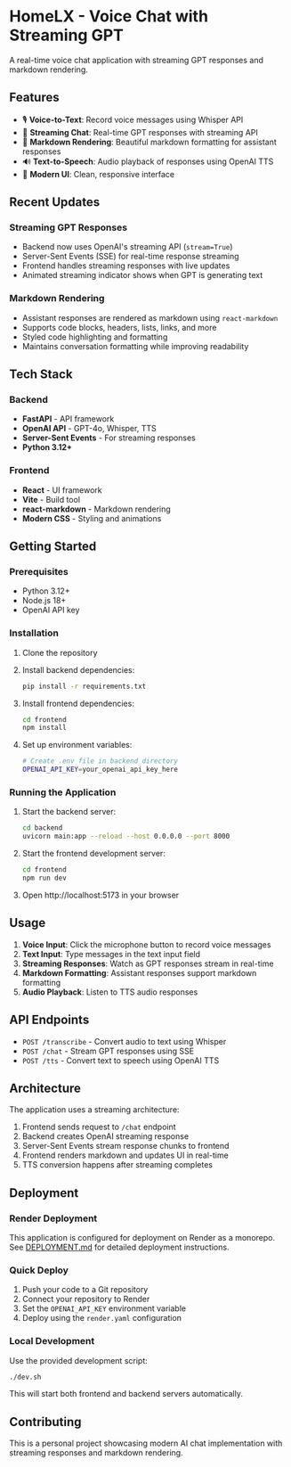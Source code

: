 # HomeLX - Voice Chat with Streaming GPT

A real-time voice chat application with streaming GPT responses and markdown rendering.

## Features

- 🎙️ **Voice-to-Text**: Record voice messages using Whisper API
- 💬 **Streaming Chat**: Real-time GPT responses with streaming API
- 📝 **Markdown Rendering**: Beautiful markdown formatting for assistant responses
- 🔊 **Text-to-Speech**: Audio playback of responses using OpenAI TTS
- 🎨 **Modern UI**: Clean, responsive interface

## Recent Updates

### Streaming GPT Responses

- Backend now uses OpenAI's streaming API (`stream=True`)
- Server-Sent Events (SSE) for real-time response streaming
- Frontend handles streaming responses with live updates
- Animated streaming indicator shows when GPT is generating text

### Markdown Rendering

- Assistant responses are rendered as markdown using `react-markdown`
- Supports code blocks, headers, lists, links, and more
- Styled code highlighting and formatting
- Maintains conversation formatting while improving readability

## Tech Stack

### Backend

- **FastAPI** - API framework
- **OpenAI API** - GPT-4o, Whisper, TTS
- **Server-Sent Events** - For streaming responses
- **Python 3.12+**

### Frontend

- **React** - UI framework
- **Vite** - Build tool
- **react-markdown** - Markdown rendering
- **Modern CSS** - Styling and animations

## Getting Started

### Prerequisites

- Python 3.12+
- Node.js 18+
- OpenAI API key

### Installation

1. Clone the repository
2. Install backend dependencies:

   ```bash
   pip install -r requirements.txt
   ```

3. Install frontend dependencies:

   ```bash
   cd frontend
   npm install
   ```

4. Set up environment variables:
   ```bash
   # Create .env file in backend directory
   OPENAI_API_KEY=your_openai_api_key_here
   ```

### Running the Application

1. Start the backend server:

   ```bash
   cd backend
   uvicorn main:app --reload --host 0.0.0.0 --port 8000
   ```

2. Start the frontend development server:

   ```bash
   cd frontend
   npm run dev
   ```

3. Open http://localhost:5173 in your browser

## Usage

1. **Voice Input**: Click the microphone button to record voice messages
2. **Text Input**: Type messages in the text input field
3. **Streaming Responses**: Watch as GPT responses stream in real-time
4. **Markdown Formatting**: Assistant responses support markdown formatting
5. **Audio Playback**: Listen to TTS audio responses

## API Endpoints

- `POST /transcribe` - Convert audio to text using Whisper
- `POST /chat` - Stream GPT responses using SSE
- `POST /tts` - Convert text to speech using OpenAI TTS

## Architecture

The application uses a streaming architecture:

1. Frontend sends request to `/chat` endpoint
2. Backend creates OpenAI streaming response
3. Server-Sent Events stream response chunks to frontend
4. Frontend renders markdown and updates UI in real-time
5. TTS conversion happens after streaming completes

## Deployment

### Render Deployment

This application is configured for deployment on Render as a monorepo. See [DEPLOYMENT.md](./DEPLOYMENT.md) for detailed deployment instructions.

### Quick Deploy

1. Push your code to a Git repository
2. Connect your repository to Render
3. Set the `OPENAI_API_KEY` environment variable
4. Deploy using the `render.yaml` configuration

### Local Development

Use the provided development script:

```bash
./dev.sh
```

This will start both frontend and backend servers automatically.

## Contributing

This is a personal project showcasing modern AI chat implementation with streaming responses and markdown rendering.
